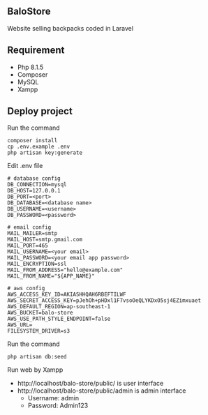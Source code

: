 ## BaloStore
Website selling backpacks coded in Laravel


## Requirement
- Php 8.1.5
- Composer
- MySQL
- Xampp

## Deploy project

Run the command
```
composer install
cp .env.example .env
php artisan key:generate
```

Edit .env file
```
# database config
DB_CONNECTION=mysql
DB_HOST=127.0.0.1
DB_PORT=<port>
DB_DATABASE=<database name>
DB_USERNAME=<username>
DB_PASSWORD=<password>

# email config
MAIL_MAILER=smtp
MAIL_HOST=smtp.gmail.com
MAIL_PORT=465
MAIL_USERNAME=<your email>
MAIL_PASSWORD=<your email app password>
MAIL_ENCRYPTION=ssl
MAIL_FROM_ADDRESS="hello@example.com"
MAIL_FROM_NAME="${APP_NAME}"

# aws config
AWS_ACCESS_KEY_ID=AKIASHHQAH6RBEFTILWF
AWS_SECRET_ACCESS_KEY=pJehOh+pHDxl1F7vsoOeQLYKDxO5sj4EZimxuaet
AWS_DEFAULT_REGION=ap-southeast-1
AWS_BUCKET=balo-store
AWS_USE_PATH_STYLE_ENDPOINT=false
AWS_URL=
FILESYSTEM_DRIVER=s3
```

Run the command
```
php artisan db:seed
```

Run web by Xampp
- http://localhost/balo-store/public/ is user interface
- http://localhost/balo-store/public/admin is admin interface
    - Username: admin
    - Password: Admin123
